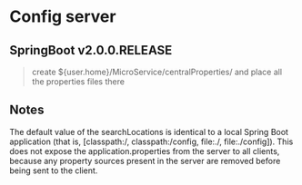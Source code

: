 Config server
========================

SpringBoot v2.0.0.RELEASE
---------

> create ${user.home}/MicroService/centralProperties/ and place all the properties files there

## Notes

The default value of the searchLocations is identical to a local Spring Boot application (that is, [classpath:/, classpath:/config, file:./, file:./config]). This does not expose the application.properties from the server to all clients, because any property sources present in the server are removed before being sent to the client.